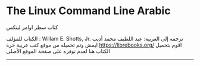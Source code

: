 # The Linux Command Line Arabic


كتاب سطر اوامر لينكس


الكتاب للمؤلف :
Willam E. Shotts, Jr.
ترجمه إلى العربية:
عبد اللطيف محمد أديب ايمش 
وتم تحميله من موقع كتب عربية حرة https://librebooks.org/
اقوم بتحميل الكتاب هنا لعدم توفره على صفحة الموقع الأصلي 



-----
